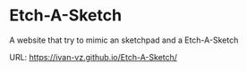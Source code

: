 # Etch-A-Sketch

A website that try to mimic an sketchpad and a Etch-A-Sketch

URL: https://ivan-vz.github.io/Etch-A-Sketch/